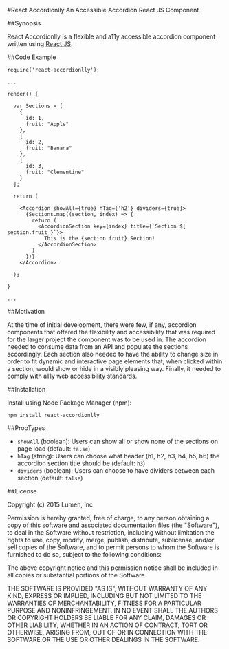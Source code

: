 #React Accordionlly
An Accessible Accordion React JS Component

##Synopsis

React Accordionlly is a flexible and a11y accessible accordion component written using [React JS](https://facebook.github.io/react/).

##Code Example

```
require('react-accordionlly');

...

render() {

  var Sections = [
    {
      id: 1,
      fruit: "Apple"
    },
    {
      id: 2,
      fruit: "Banana"
    },
    {
      id: 3,
      fruit: "Clementine"
    }
  ];

  return (

    <Accordion showAll={true} hTag={'h2'} dividers={true}>
      {Sections.map((section, index) => {
        return (
          <AccordionSection key={index} title={`Section ${ section.fruit }`}>
            This is the {section.fruit} Section!
          </AccordionSection>
        )
      })}
    </Accordion>

  );

}

...

```

##Motivation

At the time of initial development, there were few, if any, accordion components that offered the flexibility and accessibility that was required for the larger project the component was to be used in. The accordion needed to consume data from an API and populate the sections accordingly. Each section also needed to have the ability to change size in order to fit dynamic and interactive page elements that, when clicked within a section, would show or hide in a visibly pleasing way. Finally, it needed to comply with a11y web accessibility standards.

##Installation

Install using Node Package Manager (npm):

```
npm install react-accordionlly
```

##PropTypes

+ `showAll` (boolean): Users can show all or show none of the sections on page load (default: `false`)
+ `hTag` (string): Users can choose what header (h1, h2, h3, h4, h5, h6) the accordion section title should be (default: `h3`)
+ `dividers` (boolean): Users can choose to have dividers between each section (default: `false`)

##License

Copyright (c) 2015 Lumen, Inc

Permission is hereby granted, free of charge, to any person obtaining a copy
of this software and associated documentation files (the "Software"), to deal
in the Software without restriction, including without limitation the rights
to use, copy, modify, merge, publish, distribute, sublicense, and/or sell
copies of the Software, and to permit persons to whom the Software is
furnished to do so, subject to the following conditions:

The above copyright notice and this permission notice shall be included in
all copies or substantial portions of the Software.

THE SOFTWARE IS PROVIDED "AS IS", WITHOUT WARRANTY OF ANY KIND, EXPRESS OR
IMPLIED, INCLUDING BUT NOT LIMITED TO THE WARRANTIES OF MERCHANTABILITY,
FITNESS FOR A PARTICULAR PURPOSE AND NONINFRINGEMENT.  IN NO EVENT SHALL THE
AUTHORS OR COPYRIGHT HOLDERS BE LIABLE FOR ANY CLAIM, DAMAGES OR OTHER
LIABILITY, WHETHER IN AN ACTION OF CONTRACT, TORT OR OTHERWISE, ARISING FROM,
OUT OF OR IN CONNECTION WITH THE SOFTWARE OR THE USE OR OTHER DEALINGS IN
THE SOFTWARE.
